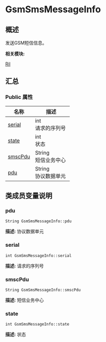 # GsmSmsMessageInfo


## 概述

发送GSM短信信息。

**相关模块:**

[Ril](_ril.md)


## 汇总


### Public 属性

  | 名称 | 描述 | 
| -------- | -------- |
| [serial](#serial) | int<br/>请求的序列号&nbsp; | 
| [state](#state) | int<br/>状态&nbsp; | 
| [smscPdu](#smscpdu) | String<br/>短信业务中心&nbsp; | 
| [pdu](#pdu) | String<br/>协议数据单元&nbsp; | 


## 类成员变量说明


### pdu

  
```
String GsmSmsMessageInfo::pdu
```
**描述:**
协议数据单元


### serial

  
```
int GsmSmsMessageInfo::serial
```
**描述:**
请求的序列号


### smscPdu

  
```
String GsmSmsMessageInfo::smscPdu
```
**描述:**
短信业务中心


### state

  
```
int GsmSmsMessageInfo::state
```
**描述:**
状态
